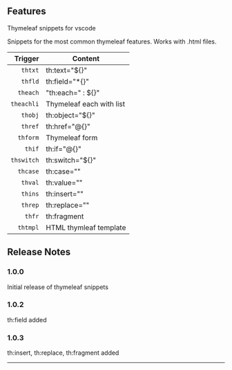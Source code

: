 ## Features

Thymeleaf snippets for vscode

Snippets for the most common thymeleaf features. Works with .html files.

| Trigger  | Content |
| -------: | ------- |
| `thtxt`   | th:text="${}" |
| `thfld`   | th:field="*{}" |
| `theach`   |"th:each=" : ${}" |
| `theachli`  | Thymeleaf each with list |
| `thobj`  | th:object="${}" |
| `thref`  | th:href="@{}" |
| `thform`  | Thymeleaf form |
| `thif`   | th:if="@{}" |
| `thswitch`  | th:switch="${}" |
| `thcase`  | th:case="" |
| `thval`  | th:value="" |
| `thins`  | th:insert="" |
| `threp`  | th:replace="" |
| `thfr`  | th:fragment |
| `thtmpl`  | HTML thymleaf template |

## Release Notes

### 1.0.0

Initial release of thymeleaf snippets

### 1.0.2

th:field added

### 1.0.3

th:insert, th:replace, th:fragment added

-----------------------------------------------------------------------------------------------------------

